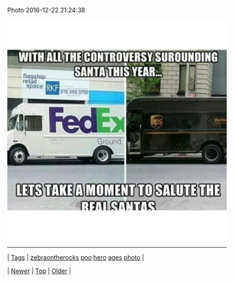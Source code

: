 <!--
title: Photo 2016-12-22 21
date: 2020-06-28T15:27:00.146Z
tags: zebraontherocks, poo, hero, ages, photo
-->


Photo 2016-12-22 21:24:38

![](154820338064-0.jpg)

<!--BOTTOM-POST-NAVIGATION-->
---

| [Tags](tags.md) | [zebraontherocks](tag-zebraontherocks.md) [poo](tag-poo.md) [hero](tag-hero.md) [ages](tag-ages.md) [photo](tag-photo.md) |

| [Newer](154763979206.md) | [Top](index.md) | [Older](154821206704.md) |